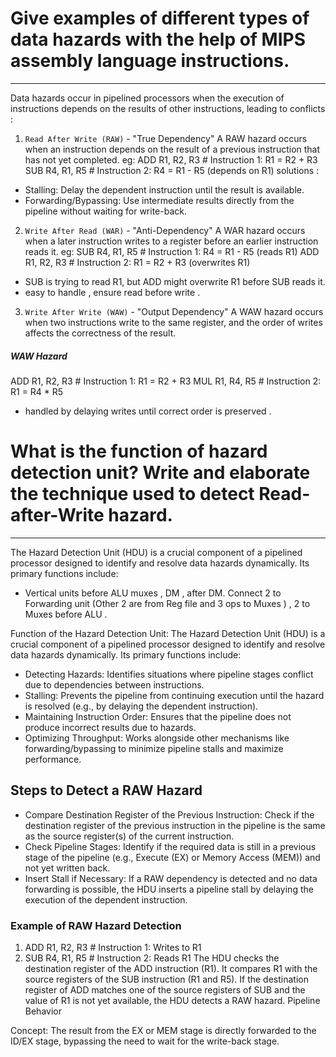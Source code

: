 # Give examples of different types of data hazards with the help of MIPS assembly language instructions.
---
Data hazards occur in pipelined processors when the execution of instructions depends on the results of other instructions, leading to conflicts :
1. `Read After Write (RAW)` - "True Dependency"
A RAW hazard occurs when an instruction depends on the result of a previous instruction that has not yet completed.
eg:
ADD R1, R2, R3   # Instruction 1: R1 = R2 + R3
SUB R4, R1, R5   # Instruction 2: R4 = R1 - R5 (depends on R1)
solutions :
- Stalling: Delay the dependent instruction until the result is available.
- Forwarding/Bypassing: Use intermediate results directly from the pipeline without waiting for write-back.
2. `Write After Read (WAR)` - "Anti-Dependency"
A WAR hazard occurs when a later instruction writes to a register before an earlier instruction reads it.
eg: 
SUB R4, R1, R5   # Instruction 1: R4 = R1 - R5 (reads R1)
ADD R1, R2, R3   # Instruction 2: R1 = R2 + R3 (overwrites R1)
- SUB is trying to read R1, but ADD might overwrite R1 before SUB reads it.
- easy to handle , ensure read before write .

3. `Write After Write (WAW)` - "Output Dependency"
A WAW hazard occurs when two instructions write to the same register, and the order of writes affects the correctness of the result.
##### WAW Hazard
ADD R1, R2, R3   # Instruction 1: R1 = R2 + R3
MUL R1, R4, R5   # Instruction 2: R1 = R4 * R5
- handled by delaying writes until correct order is preserved .


# What is the function of hazard detection unit? Write and elaborate the technique used to detect Read-after-Write hazard.
---
The Hazard Detection Unit (HDU) is a crucial component of a pipelined processor designed to identify and resolve data hazards dynamically. Its primary functions include:

- Vertical units before ALU muxes , DM , after DM. Connect 2 to Forwarding unit (Other 2 are from Reg file and 3 ops to Muxes ) , 2 to Muxes before ALU . 



Function of the Hazard Detection Unit: 
The Hazard Detection Unit (HDU) is a crucial component of a pipelined processor designed to identify and resolve data hazards dynamically. Its primary functions include:
- Detecting Hazards:
Identifies situations where pipeline stages conflict due to dependencies between instructions.
- Stalling:
Prevents the pipeline from continuing execution until the hazard is resolved (e.g., by delaying the dependent instruction).
- Maintaining Instruction Order:
Ensures that the pipeline does not produce incorrect results due to hazards.
- Optimizing Throughput:
Works alongside other mechanisms like forwarding/bypassing to minimize pipeline stalls and maximize performance.

## Steps to Detect a RAW Hazard
- Compare Destination Register of the Previous Instruction:
Check if the destination register of the previous instruction in the pipeline is the same as the source register(s) of the current instruction.
- Check Pipeline Stages:
Identify if the required data is still in a previous stage of the pipeline (e.g., Execute (EX) or Memory Access (MEM)) and not yet written back.
- Insert Stall if Necessary:
If a RAW dependency is detected and no data forwarding is possible, the HDU inserts a pipeline stall by delaying the execution of the dependent instruction.
### Example of RAW Hazard Detection
1. ADD R1, R2, R3   # Instruction 1: Writes to R1
2. SUB R4, R1, R5   # Instruction 2: Reads R1
The HDU checks the destination register of the ADD instruction (R1).
It compares R1 with the source registers of the SUB instruction (R1 and R5).
If the destination register of ADD matches one of the source registers of SUB and the value of R1 is not yet available, the HDU detects a RAW hazard.
Pipeline Behavior

Concept:
The result from the EX or MEM stage is directly forwarded to the ID/EX stage, bypassing the need to wait for the write-back stage.

#
